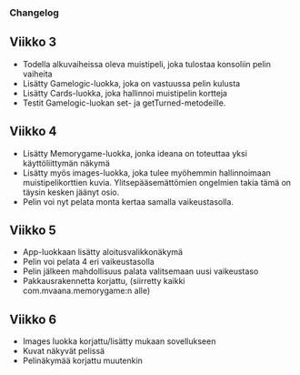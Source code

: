 ### Changelog

## Viikko 3
- Todella alkuvaiheissa oleva muistipeli, joka tulostaa konsoliin pelin vaiheita
- Lisätty Gamelogic-luokka, joka on vastuussa pelin kulusta
- Lisätty Cards-luokka, joka hallinnoi muistipelin kortteja
- Testit Gamelogic-luokan set- ja getTurned-metodeille.

## Viikko 4
- Lisätty Memorygame-luokka, jonka ideana on toteuttaa yksi käyttöliittymän näkymä
- Lisätty myös images-luokka, joka tulee myöhemmin hallinnoimaan muistipelikorttien kuvia. Ylitsepääsemättömien ongelmien takia tämä on täysin kesken jäänyt osio.
- Pelin voi nyt pelata monta kertaa samalla vaikeustasolla.

## Viikko 5
- App-luokkaan lisätty aloitusvalikkonäkymä
- Pelin voi pelata 4 eri vaikeustasolla
- Pelin jälkeen mahdollisuus palata valitsemaan uusi vaikeustaso
- Pakkausrakennetta korjattu, (siirretty kaikki com.mvaana.memorygame:n alle)

## Viikko 6
- Images luokka korjattu/lisätty mukaan sovellukseen
- Kuvat näkyvät pelissä
- Pelinäkymää korjattu muutenkin
